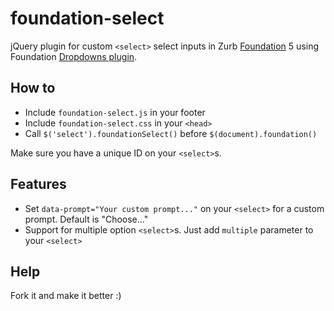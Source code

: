 foundation-select
=================

jQuery plugin for custom `<select>` select inputs in Zurb [Foundation](http://foundation.zurb.com/) 5 using Foundation [Dropdowns plugin](http://foundation.zurb.com/docs/components/dropdown.html).

## How to

* Include `foundation-select.js` in your footer
* Include `foundation-select.css` in your `<head>`
* Call `$('select').foundationSelect()` before `$(document).foundation()`

Make sure you have a unique ID on your `<select>`s.

## Features

* Set `data-prompt="Your custom prompt..."` on your `<select>` for a custom prompt. Default is "Choose..."
* Support for multiple option `<select>`s. Just add `multiple` parameter to your `<select>`

## Help

Fork it and make it better :)
